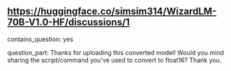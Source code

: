 ## https://huggingface.co/simsim314/WizardLM-70B-V1.0-HF/discussions/1

contains_question: yes

question_part: Thanks for uploading this converted model! Would you mind sharing the script/command you've used to convert to float16? Thank you.